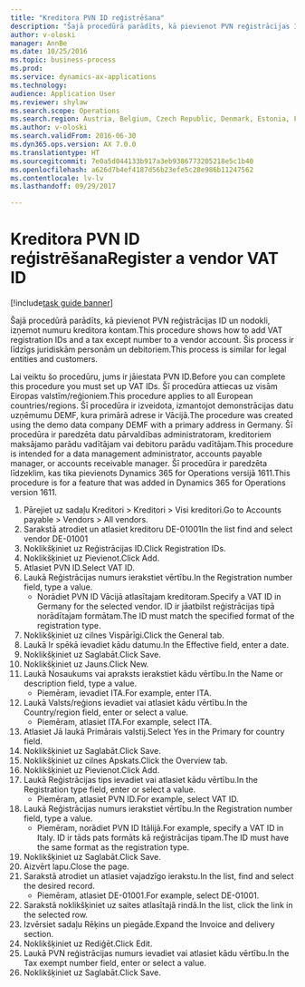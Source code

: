 ```yaml
--- 
title: "Kreditora PVN ID reģistrēšana"
description: "Šajā procedūrā parādīts, kā pievienot PVN reģistrācijas ID un nodokli, izņemot numuru kreditora kontam."
author: v-oloski
manager: AnnBe
ms.date: 10/25/2016
ms.topic: business-process
ms.prod: 
ms.service: dynamics-ax-applications
ms.technology: 
audience: Application User
ms.reviewer: shylaw
ms.search.scope: Operations
ms.search.region: Austria, Belgium, Czech Republic, Denmark, Estonia, Finland, France, Germany, Hungary, Ireland, Italy, Latvia, Lithuania, Netherlands, Poland, Spain, Sweden, United Kingdom
ms.author: v-oloski
ms.search.validFrom: 2016-06-30
ms.dyn365.ops.version: AX 7.0.0
ms.translationtype: HT
ms.sourcegitcommit: 7e0a5d044133b917a3eb9386773205218e5c1b40
ms.openlocfilehash: a626d7b4ef4187d56b23efe5c28e986b11247562
ms.contentlocale: lv-lv
ms.lasthandoff: 09/29/2017

---
```

# <a name="register-a-vendor-vat-id"></a><span data-ttu-id="ead10-103">Kreditora PVN ID reģistrēšana</span><span class="sxs-lookup"><span data-stu-id="ead10-103">Register a vendor VAT ID</span></span>

[!include[task guide banner](../../includes/task-guide-banner.md)]

<span data-ttu-id="ead10-104">Šajā procedūrā parādīts, kā pievienot PVN reģistrācijas ID un nodokli, izņemot numuru kreditora kontam.</span><span class="sxs-lookup"><span data-stu-id="ead10-104">This procedure shows how to add VAT registration IDs and a tax except number to a vendor account.</span></span> <span data-ttu-id="ead10-105">Šis process ir līdzīgs juridiskām personām un debitoriem.</span><span class="sxs-lookup"><span data-stu-id="ead10-105">This process is similar for legal entities and customers.</span></span> 

<span data-ttu-id="ead10-106">Lai veiktu šo procedūru, jums ir jāiestata PVN ID.</span><span class="sxs-lookup"><span data-stu-id="ead10-106">Before you can complete this procedure you must set up VAT IDs.</span></span> <span data-ttu-id="ead10-107">Šī procedūra attiecas uz visām Eiropas valstīm/reģioniem.</span><span class="sxs-lookup"><span data-stu-id="ead10-107">This procedure applies to all European countries/regions.</span></span> <span data-ttu-id="ead10-108">Šī procedūra ir izveidota, izmantojot demonstrācijas datu uzņēmumu DEMF, kura primārā adrese ir Vācijā.</span><span class="sxs-lookup"><span data-stu-id="ead10-108">The procedure was created using the demo data company DEMF with a primary address in Germany.</span></span> <span data-ttu-id="ead10-109">Šī procedūra ir paredzēta datu pārvaldības administratoram, kreditoriem maksājamo parādu vadītājam vai debitoru parādu vadītājam.</span><span class="sxs-lookup"><span data-stu-id="ead10-109">This procedure is intended for a data management administrator, accounts payable manager, or accounts receivable manager.</span></span> <span data-ttu-id="ead10-110">Šī procedūra ir paredzēta līdzeklim, kas tika pievienots Dynamics 365 for Operations versijā 1611.</span><span class="sxs-lookup"><span data-stu-id="ead10-110">This procedure is for a feature that was added in Dynamics 365 for Operations version 1611.</span></span>

1. <span data-ttu-id="ead10-111">Pārejiet uz sadaļu Kreditori > Kreditori > Visi kreditori.</span><span class="sxs-lookup"><span data-stu-id="ead10-111">Go to Accounts payable > Vendors > All vendors.</span></span>
2. <span data-ttu-id="ead10-112">Sarakstā atrodiet un atlasiet kreditoru DE-01001</span><span class="sxs-lookup"><span data-stu-id="ead10-112">In the list find and select vendor DE-01001</span></span>
3. <span data-ttu-id="ead10-113">Noklikšķiniet uz Reģistrācijas ID.</span><span class="sxs-lookup"><span data-stu-id="ead10-113">Click Registration IDs.</span></span>
4. <span data-ttu-id="ead10-114">Noklikšķiniet uz Pievienot.</span><span class="sxs-lookup"><span data-stu-id="ead10-114">Click Add.</span></span>
5. <span data-ttu-id="ead10-115">Atlasiet PVN ID.</span><span class="sxs-lookup"><span data-stu-id="ead10-115">Select VAT ID.</span></span>
6. <span data-ttu-id="ead10-116">Laukā Reģistrācijas numurs ierakstiet vērtību.</span><span class="sxs-lookup"><span data-stu-id="ead10-116">In the Registration number field, type a value.</span></span>
    * <span data-ttu-id="ead10-117">Norādiet PVN ID Vācijā atlasītajam kreditoram.</span><span class="sxs-lookup"><span data-stu-id="ead10-117">Specify a VAT ID in Germany for the selected vendor.</span></span> <span data-ttu-id="ead10-118">ID ir jāatbilst reģistrācijas tipā norādītajam formātam.</span><span class="sxs-lookup"><span data-stu-id="ead10-118">The ID must match the specified format of the registration type.</span></span>  
7. <span data-ttu-id="ead10-119">Noklikšķiniet uz cilnes Vispārīgi.</span><span class="sxs-lookup"><span data-stu-id="ead10-119">Click the General tab.</span></span>
8. <span data-ttu-id="ead10-120">Laukā Ir spēkā ievadiet kādu datumu.</span><span class="sxs-lookup"><span data-stu-id="ead10-120">In the Effective field, enter a date.</span></span>
9. <span data-ttu-id="ead10-121">Noklikšķiniet uz Saglabāt.</span><span class="sxs-lookup"><span data-stu-id="ead10-121">Click Save.</span></span>
10. <span data-ttu-id="ead10-122">Noklikšķiniet uz Jauns.</span><span class="sxs-lookup"><span data-stu-id="ead10-122">Click New.</span></span>
11. <span data-ttu-id="ead10-123">Laukā Nosaukums vai apraksts ierakstiet kādu vērtību.</span><span class="sxs-lookup"><span data-stu-id="ead10-123">In the Name or description field, type a value.</span></span>
    * <span data-ttu-id="ead10-124">Piemēram, ievadiet ITA.</span><span class="sxs-lookup"><span data-stu-id="ead10-124">For example, enter ITA.</span></span>  
12. <span data-ttu-id="ead10-125">Laukā Valsts/reģions ievadiet vai atlasiet kādu vērtību.</span><span class="sxs-lookup"><span data-stu-id="ead10-125">In the Country/region field, enter or select a value.</span></span>
    * <span data-ttu-id="ead10-126">Piemēram, atlasiet ITA.</span><span class="sxs-lookup"><span data-stu-id="ead10-126">For example, select ITA.</span></span>  
13. <span data-ttu-id="ead10-127">Atlasiet Jā laukā Primārais valstij.</span><span class="sxs-lookup"><span data-stu-id="ead10-127">Select Yes in the Primary for country field.</span></span>
14. <span data-ttu-id="ead10-128">Noklikšķiniet uz Saglabāt.</span><span class="sxs-lookup"><span data-stu-id="ead10-128">Click Save.</span></span>
15. <span data-ttu-id="ead10-129">Noklikšķiniet uz cilnes Apskats.</span><span class="sxs-lookup"><span data-stu-id="ead10-129">Click the Overview tab.</span></span>
16. <span data-ttu-id="ead10-130">Noklikšķiniet uz Pievienot.</span><span class="sxs-lookup"><span data-stu-id="ead10-130">Click Add.</span></span>
17. <span data-ttu-id="ead10-131">Laukā Reģistrācijas tips ievadiet vai atlasiet kādu vērtību.</span><span class="sxs-lookup"><span data-stu-id="ead10-131">In the Registration type field, enter or select a value.</span></span>
    * <span data-ttu-id="ead10-132">Piemēram, atlasiet PVN ID.</span><span class="sxs-lookup"><span data-stu-id="ead10-132">For example, select VAT ID.</span></span>  
18. <span data-ttu-id="ead10-133">Laukā Reģistrācijas numurs ierakstiet vērtību.</span><span class="sxs-lookup"><span data-stu-id="ead10-133">In the Registration number field, type a value.</span></span>
    * <span data-ttu-id="ead10-134">Piemēram, norādiet PVN ID Itālijā.</span><span class="sxs-lookup"><span data-stu-id="ead10-134">For example, specify a VAT ID in Italy.</span></span>  <span data-ttu-id="ead10-135">ID ir tāds pats formāts kā reģistrācijas tipam.</span><span class="sxs-lookup"><span data-stu-id="ead10-135">The ID must have the same format as the registration type.</span></span>  
19. <span data-ttu-id="ead10-136">Noklikšķiniet uz Saglabāt.</span><span class="sxs-lookup"><span data-stu-id="ead10-136">Click Save.</span></span>
20. <span data-ttu-id="ead10-137">Aizvērt lapu.</span><span class="sxs-lookup"><span data-stu-id="ead10-137">Close the page.</span></span>
21. <span data-ttu-id="ead10-138">Sarakstā atrodiet un atlasiet vajadzīgo ierakstu.</span><span class="sxs-lookup"><span data-stu-id="ead10-138">In the list, find and select the desired record.</span></span>
    * <span data-ttu-id="ead10-139">Piemēram, atlasiet DE-01001.</span><span class="sxs-lookup"><span data-stu-id="ead10-139">For example, select DE-01001.</span></span>  
22. <span data-ttu-id="ead10-140">Sarakstā noklikšķiniet uz saites atlasītajā rindā.</span><span class="sxs-lookup"><span data-stu-id="ead10-140">In the list, click the link in the selected row.</span></span>
23. <span data-ttu-id="ead10-141">Izvērsiet sadaļu Rēķins un piegāde.</span><span class="sxs-lookup"><span data-stu-id="ead10-141">Expand the Invoice and delivery section.</span></span>
24. <span data-ttu-id="ead10-142">Noklikšķiniet uz Rediģēt.</span><span class="sxs-lookup"><span data-stu-id="ead10-142">Click Edit.</span></span>
25. <span data-ttu-id="ead10-143">Laukā PVN reģistrācijas numurs ievadiet vai atlasiet kādu vērtību.</span><span class="sxs-lookup"><span data-stu-id="ead10-143">In the Tax exempt number field, enter or select a value.</span></span>
26. <span data-ttu-id="ead10-144">Noklikšķiniet uz Saglabāt.</span><span class="sxs-lookup"><span data-stu-id="ead10-144">Click Save.</span></span>


